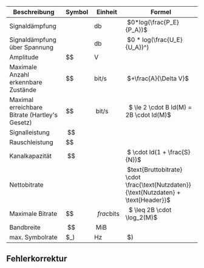 | Beschreibung | Symbol |Einheit | Formel |
|--|--|--|--|
| Signaldämpfung | | db |  $0*log(\frac{P_E}{P_A})$ |
| Signaldämpfung über Spannung | | db |  $0 * log(\frac{U_E}{U_A})^\) |
| Amplitude |  $$ | V | |
| Maximale Anzahl erkennbare Zustände |  $$ |bit/s | $+\frac{A}{\Delta V}$ |
| Maximal erreichbare Bitrate (Hartley's Gesetz) |  $$ | bit/s |  $ \le 2 \cdot B ld(M) = 2B \cdot ld(M)$
| Signalleistung |  $$ | | |
| Rauschleistung |  $$ | | |
| Kanalkapazität |  $$ | |  $ \cdot ld(1 + \frac{S}{N})$ |
| Nettobitrate | | |  $text{Bruttobitrate} \cdot \frac{\text{Nutzdaten}}{\text{Nutzdaten} + \text{Header}}$ |
| Maximale Bitrate |  $$ |  $frac{\text{bit}}{\text{s}}$ |  $ \leq 2B \cdot \log_2(M)$ |
| Bandbreite |  $$ | MiB | |
| max. Symbolrate |  $_\) | Hz |  $\) |

## Fehlerkorrektur



